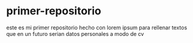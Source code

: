 # primer-repositorio
este es mi primer repositorio hecho con lorem ipsum para rellenar textos que en un futuro serian datos personales a modo de cv
